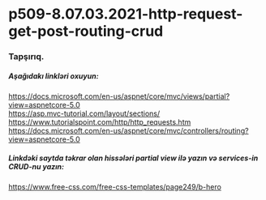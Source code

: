 # p509-8.07.03.2021-http-request-get-post-routing-crud


### Tapşırıq.



##### Aşağıdakı linkləri oxuyun:
https://docs.microsoft.com/en-us/aspnet/core/mvc/views/partial?view=aspnetcore-5.0<br />
https://asp.mvc-tutorial.com/layout/sections/<br />
https://www.tutorialspoint.com/http/http_requests.htm<br />
https://docs.microsoft.com/en-us/aspnet/core/mvc/controllers/routing?view=aspnetcore-5.0<br />


##### Linkdəki saytda təkrar olan hissələri partial view ilə yazın və services-in CRUD-nu yazın:
https://www.free-css.com/free-css-templates/page249/b-hero
